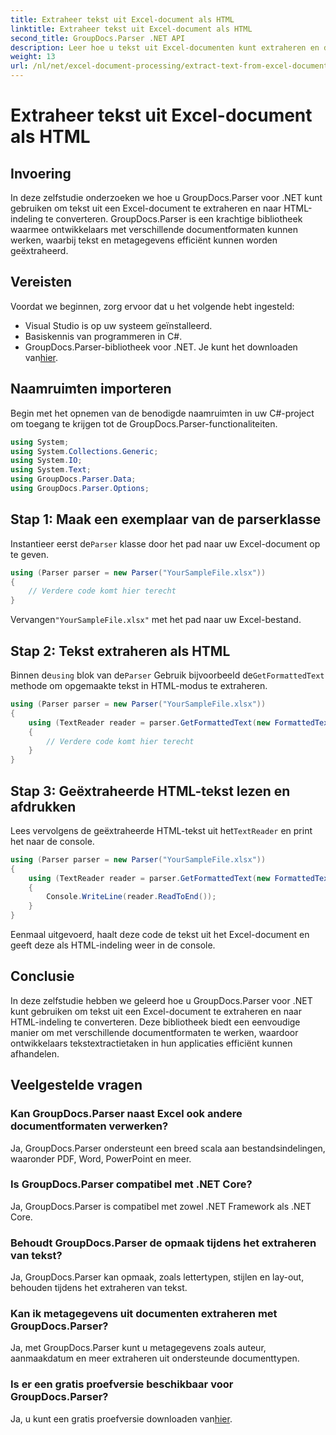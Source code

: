 ```yaml
---
title: Extraheer tekst uit Excel-document als HTML
linktitle: Extraheer tekst uit Excel-document als HTML
second_title: GroupDocs.Parser .NET API
description: Leer hoe u tekst uit Excel-documenten kunt extraheren en deze naar HTML kunt converteren met GroupDocs.Parser voor .NET.
weight: 13
url: /nl/net/excel-document-processing/extract-text-from-excel-document-as-html/
---
```


# Extraheer tekst uit Excel-document als HTML

## Invoering
In deze zelfstudie onderzoeken we hoe u GroupDocs.Parser voor .NET kunt gebruiken om tekst uit een Excel-document te extraheren en naar HTML-indeling te converteren. GroupDocs.Parser is een krachtige bibliotheek waarmee ontwikkelaars met verschillende documentformaten kunnen werken, waarbij tekst en metagegevens efficiënt kunnen worden geëxtraheerd.
## Vereisten
Voordat we beginnen, zorg ervoor dat u het volgende hebt ingesteld:
- Visual Studio is op uw systeem geïnstalleerd.
- Basiskennis van programmeren in C#.
-  GroupDocs.Parser-bibliotheek voor .NET. Je kunt het downloaden van[hier](https://releases.groupdocs.com/parser/net/).
## Naamruimten importeren
Begin met het opnemen van de benodigde naamruimten in uw C#-project om toegang te krijgen tot de GroupDocs.Parser-functionaliteiten.
```csharp
using System;
using System.Collections.Generic;
using System.IO;
using System.Text;
using GroupDocs.Parser.Data;
using GroupDocs.Parser.Options;
```
## Stap 1: Maak een exemplaar van de parserklasse
 Instantieer eerst de`Parser` klasse door het pad naar uw Excel-document op te geven.
```csharp
using (Parser parser = new Parser("YourSampleFile.xlsx"))
{
    // Verdere code komt hier terecht
}
```
 Vervangen`"YourSampleFile.xlsx"` met het pad naar uw Excel-bestand.
## Stap 2: Tekst extraheren als HTML
 Binnen de`using` blok van de`Parser` Gebruik bijvoorbeeld de`GetFormattedText` methode om opgemaakte tekst in HTML-modus te extraheren.
```csharp
using (Parser parser = new Parser("YourSampleFile.xlsx"))
{
    using (TextReader reader = parser.GetFormattedText(new FormattedTextOptions(FormattedTextMode.Html)))
    {
        // Verdere code komt hier terecht
    }
}
```
## Stap 3: Geëxtraheerde HTML-tekst lezen en afdrukken
 Lees vervolgens de geëxtraheerde HTML-tekst uit het`TextReader` en print het naar de console.
```csharp
using (Parser parser = new Parser("YourSampleFile.xlsx"))
{
    using (TextReader reader = parser.GetFormattedText(new FormattedTextOptions(FormattedTextMode.Html)))
    {
        Console.WriteLine(reader.ReadToEnd());
    }
}
```
Eenmaal uitgevoerd, haalt deze code de tekst uit het Excel-document en geeft deze als HTML-indeling weer in de console.
## Conclusie
In deze zelfstudie hebben we geleerd hoe u GroupDocs.Parser voor .NET kunt gebruiken om tekst uit een Excel-document te extraheren en naar HTML-indeling te converteren. Deze bibliotheek biedt een eenvoudige manier om met verschillende documentformaten te werken, waardoor ontwikkelaars tekstextractietaken in hun applicaties efficiënt kunnen afhandelen.

## Veelgestelde vragen
### Kan GroupDocs.Parser naast Excel ook andere documentformaten verwerken?
Ja, GroupDocs.Parser ondersteunt een breed scala aan bestandsindelingen, waaronder PDF, Word, PowerPoint en meer.
### Is GroupDocs.Parser compatibel met .NET Core?
Ja, GroupDocs.Parser is compatibel met zowel .NET Framework als .NET Core.
### Behoudt GroupDocs.Parser de opmaak tijdens het extraheren van tekst?
Ja, GroupDocs.Parser kan opmaak, zoals lettertypen, stijlen en lay-out, behouden tijdens het extraheren van tekst.
### Kan ik metagegevens uit documenten extraheren met GroupDocs.Parser?
Ja, met GroupDocs.Parser kunt u metagegevens zoals auteur, aanmaakdatum en meer extraheren uit ondersteunde documenttypen.
### Is er een gratis proefversie beschikbaar voor GroupDocs.Parser?
 Ja, u kunt een gratis proefversie downloaden van[hier](https://releases.groupdocs.com/).